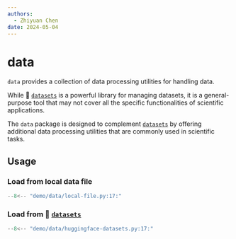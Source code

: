```yaml
---
authors:
  - Zhiyuan Chen
date: 2024-05-04
---
```


# data

`data` provides a collection of data processing utilities for handling data.

While :hugs: [`datasets`](https://huggingface.co/docs/datasets) is a powerful library for managing datasets, it is a general-purpose tool that may not cover all the specific functionalities of scientific applications.

The `data` package is designed to complement [`datasets`](https://huggingface.co/docs/datasets) by offering additional data processing utilities that are commonly used in scientific tasks.

## Usage

### Load from local data file

```python
--8<-- "demo/data/local-file.py:17:"
```

### Load from :hugs: [`datasets`](https://huggingface.co/docs/datasets)

```python
--8<-- "demo/data/huggingface-datasets.py:17:"
```
